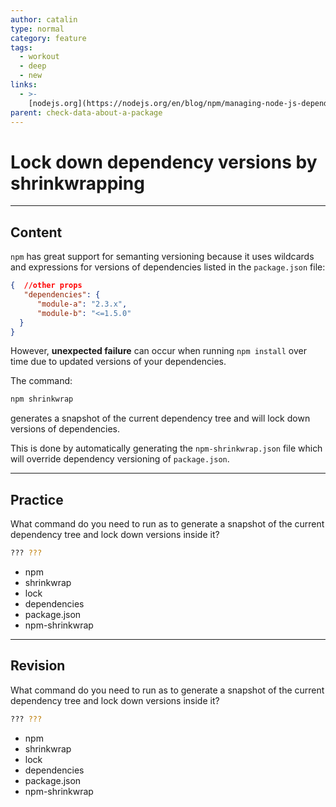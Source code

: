 ```yaml
---
author: catalin
type: normal
category: feature
tags:
  - workout
  - deep
  - new
links:
  - >-
    [nodejs.org](https://nodejs.org/en/blog/npm/managing-node-js-dependencies-with-shrinkwrap/){website}
parent: check-data-about-a-package
---
```


# Lock down dependency versions by shrinkwrapping


---

## Content

`npm` has great support for semanting versioning because it uses wildcards and expressions for versions of dependencies listed in the `package.json` file:

```json
{  //other props
   "dependencies": {
      "module-a": "2.3.x",
      "module-b": "<=1.5.0"
  }
}
```

However, **unexpected failure** can occur when running `npm install` over time due to updated versions of your dependencies.

The command:

```bash
npm shrinkwrap
```

generates a snapshot of the current dependency tree and will lock down versions of dependencies.

This is done by automatically generating the `npm-shrinkwrap.json` file which will override dependency versioning of `package.json`.


---

## Practice

What command do you need to run as to generate a snapshot of the current dependency tree and lock down versions inside it?

```bash
??? ???
```

- npm
- shrinkwrap
- lock
- dependencies
- package.json
- npm-shrinkwrap


---

## Revision

What command do you need to run as to generate a snapshot of the current dependency tree and lock down versions inside it?

```bash
??? ???
```

- npm
- shrinkwrap
- lock
- dependencies
- package.json
- npm-shrinkwrap
